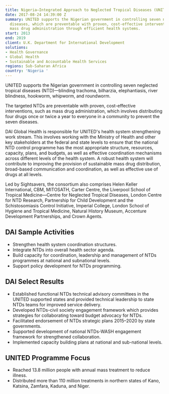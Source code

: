 ```yaml
---
title: Nigeria—Integrated Approach to Neglected Tropical Diseases (UNITED)
date: 2017-08-24 14:39:00 Z
summary: UNITED supports the Nigerian government in controlling seven neglected tropical
  diseases, which are preventable with proven, cost-effective interventions such as
  mass drug administration through efficient health systems.
start: 2013
end: 2019
client: U.K. Department for International Development
solutions:
- Health Governance
- Global Health
- Sustainable and Accountable Health Services
regions: Sub-Saharan Africa
country: 'Nigeria '
---
```


UNITED supports the Nigerian government in controlling seven neglected tropical diseases (NTD)—blinding trachoma, bilharzia, elephantiasis, river blindness, hookworm, whipworm, and roundworm.

The targeted NTDs are preventable with proven, cost-effective interventions, such as mass drug administration, which involves distributing four drugs once or twice a year to everyone in a community to prevent the seven diseases.

DAI Global Health is responsible for UNITED's health system strengthening work stream. This involves working with the Ministry of Health and other key stakeholders at the federal and state levels to ensure that the national NTD control programme has the most appropriate structure, resources, capacity, plans, and budgets, as well as effective coordination mechanisms across different levels of the health system. A robust health system will contribute to improving the provision of sustainable mass drug distribution, broad-based communication and coordination, as well as effective use of drugs at all levels.

Led by Sightsavers, the consortium also comprises Helen Keller International, CBM, MITOSATH, Carter Centre, the Liverpool School of Tropical Medicine—Centre for Neglected Tropical Diseases, London Centre for NTD Research, Partnership for Child Development and the Schistosomiasis Control Initiative, Imperial College, London School of Hygiene and Tropical Medicine, Natural History Museum, Accenture Development Partnerships, and Crown Agents. 

## DAI Sample Activities

* Strengthen health system coordination structures.
* Integrate NTDs into overall health sector agenda.
* Build capacity for coordination, leadership and management of NTDs programmes at national and subnational levels.
* Support policy development for NTDs programming.

## DAI Select Results

* Established functional NTDs technical advisory committees in the UNITED supported states and provided technical leadership to state NTDs teams for improved service delivery.
* Developed NTDs-civil society engagement framework which provides strategies for collaborating toward budget advocacy for NTDs.
* Facilitated endorsement of NTDs strategic plans 2015–2020 by state governments.
* Supported development of national NTDs-WASH engagement framework for strengthened collaboration.
* Implemented capacity building plans at national and sub-national levels.

## UNITED Programme Focus

* Reached 13.8 million people with annual mass treatment to reduce illness.
* Distributed more than 110 million treatments in northern states of Kano, Katsina, Zamfara, Kaduna, and Niger.